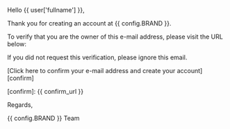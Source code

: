 Hello {{ user['fullname'] }},

Thank you for creating an account at {{ config.BRAND }}.

To verify that you are the owner of this e-mail address, please visit the URL below:

If you did not request this verification, please ignore this email.

[Click here to confirm your e-mail address and create your account][confirm]

[confirm]: {{ confirm_url }}

Regards,

{{ config.BRAND }} Team

